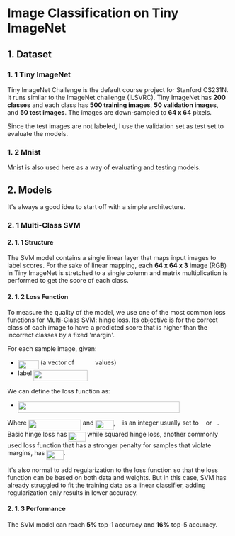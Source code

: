 # Image Classification on Tiny ImageNet

## 1. Dataset
### 1. 1 Tiny ImageNet
Tiny ImageNet Challenge is the default course project for Stanford CS231N. It runs similar to the ImageNet challenge (ILSVRC). Tiny ImageNet has __200 classes__ and each class has __500 training images__, __50 validation images__, and __50 test images__. The images are down-sampled to __64 x 64__ pixels.  

Since the test images are not labeled, I use the validation set as test set to evaluate the models.

### 1. 2 Mnist
Mnist is also used here as a way of evaluating and testing models.

## 2. Models
It's always a good idea to start off with a simple architecture.

### 2. 1 Multi-Class SVM
#### 2. 1. 1 Structure
The SVM model contains a single linear layer that maps input images to label scores. For the sake of linear mapping, each __64 x 64 x 3__ image (RGB) in Tiny ImageNet is stretched to a single column and matrix multiplication is performed to get the score of each class.

#### 2. 1. 2 Loss Function
To measure the quality of the model, we use one of the most common loss functions for Multi-Class SVM: hinge loss. Its objective is for the correct class of each image to have a predicted score that is higher than the incorrect classes by a fixed 'margin'.  

For each sample image, given:  
  - <img src="/tex/eb2f7f520ae67f98226c974a23e046d2.svg?invert_in_darkmode&sanitize=true" align=middle width=46.93135754999999pt height=20.221802699999984pt/> (a vector of <img src="/tex/45e0c7580575cc1d2bfed5089d5f1c7d.svg?invert_in_darkmode&sanitize=true" align=middle width=39.504438599999986pt height=14.15524440000002pt/> values)
  - label <img src="/tex/99af0656694a7a485b0e272cbc1b1921.svg?invert_in_darkmode&sanitize=true" align=middle width=122.03460554999998pt height=24.65753399999998pt/>

We can define the loss function as:  
  - <img src="/tex/096e8125b7acc1878f82be135a249c53.svg?invert_in_darkmode&sanitize=true" align=middle width=365.2714361999999pt height=24.657735299999988pt/>

Where <img src="/tex/034134687001feaa0f24978b15341be5.svg?invert_in_darkmode&sanitize=true" align=middle width=119.04862529999997pt height=24.65753399999998pt/> and <img src="/tex/779fb067c540493cc039a6403e0ea58d.svg?invert_in_darkmode&sanitize=true" align=middle width=40.79630609999999pt height=22.831056599999986pt/>, <img src="/tex/2ec6e630f199f589a2402fdf3e0289d5.svg?invert_in_darkmode&sanitize=true" align=middle width=8.270567249999992pt height=14.15524440000002pt/> is an integer usually set to <img src="/tex/034d0a6be0424bffe9a6e7ac9236c0f5.svg?invert_in_darkmode&sanitize=true" align=middle width=8.219209349999991pt height=21.18721440000001pt/> or <img src="/tex/76c5792347bb90ef71cfbace628572cf.svg?invert_in_darkmode&sanitize=true" align=middle width=8.219209349999991pt height=21.18721440000001pt/>. Basic hinge loss has <img src="/tex/012b36279aac832bdad672ff18d4243a.svg?invert_in_darkmode&sanitize=true" align=middle width=38.40740639999999pt height=21.18721440000001pt/> while squared hinge loss, another commonly used loss function that has a stronger penalty for samples that violate margins, has <img src="/tex/4c0a4b4c466c9858130ec7facb8f2b8a.svg?invert_in_darkmode&sanitize=true" align=middle width=38.40740639999999pt height=21.18721440000001pt/>.  

It's also normal to add regularization to the loss function so that the loss function can be based on both data and weights. But in this case, SVM has already struggled to fit the training data as a linear classifier, adding regularization only results in lower accuracy.

#### 2. 1. 3 Performance
The SVM model can reach __5%__ top-1 accuracy and __16%__ top-5 accuracy.

